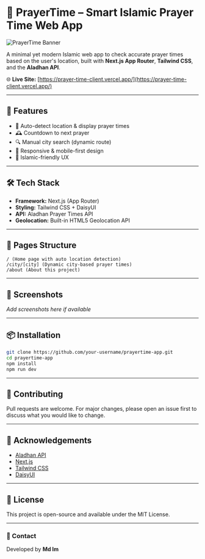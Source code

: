 # 🕌 PrayerTime – Smart Islamic Prayer Time Web App

![PrayerTime Banner](https://i.ibb.co/qLTnxp67/Screenshot-2025-07-31-105933.png) <!-- Optional if you add OpenGraph image -->

A minimal yet modern Islamic web app to check accurate prayer times based on the user's location, built with **Next.js App Router**, **Tailwind CSS**, and the **Aladhan API**.

🌐 **Live Site:** [https://prayer-time-client.vercel.app/](https://prayer-time-client.vercel.app/)

---

## 🚀 Features

- 📍 Auto-detect location & display prayer times
- 🕰 Countdown to next prayer
- 🔍 Manual city search (dynamic route)
- 📱 Responsive & mobile-first design
- 🌙 Islamic-friendly UX

---

## 🛠 Tech Stack

- **Framework:** Next.js (App Router)
- **Styling:** Tailwind CSS + DaisyUI
- **API:** Aladhan Prayer Times API
- **Geolocation:** Built-in HTML5 Geolocation API

---

## 📂 Pages Structure

```
/ (Home page with auto location detection)
/city/[city] (Dynamic city-based prayer times)
/about (About this project)
```

---

## 📸 Screenshots

*Add screenshots here if available*

---

## 📦 Installation

```bash
git clone https://github.com/your-username/prayertime-app.git
cd prayertime-app
npm install
npm run dev
```

---

## 🤝 Contributing

Pull requests are welcome. For major changes, please open an issue first to discuss what you would like to change.

---

## 🙏 Acknowledgements

- [Aladhan API](https://aladhan.com/prayer-times-api)
- [Next.js](https://nextjs.org/)
- [Tailwind CSS](https://tailwindcss.com/)
- [DaisyUI](https://daisyui.com/)

---

## 📜 License

This project is open-source and available under the MIT License.

---

### 📧 Contact

Developed by **Md Im**
